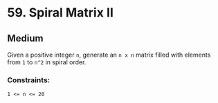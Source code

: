 # 59. Spiral Matrix II

## Medium

Given a positive integer `n`, generate an `n x n` matrix filled with elements from `1` to `n^2` in spiral order.

### Constraints:

`1 <= n <= 20`
